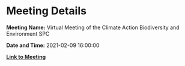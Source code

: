 # Meeting Details

**Meeting Name:** Virtual Meeting of the Climate Action Biodiversity and Environment SPC

**Date and Time:** 2021-02-09 16:00:00

**[Link to Meeting](https://www.limerick.ie/council/whats-on/meeting-climate-action-biodiversity-and-environment-spc)**
